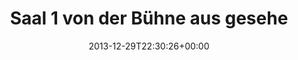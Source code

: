 ---
retweeted: false
source: <a href="http://www.myplume.com/" rel="nofollow">Plume for Android</a>
entities:
  hashtags:
  - text: 30C3
    indices:
    - '58'
    - '63'
  symbols: []
  user_mentions: []
  urls:
  - url: http://t.co/3nxghtoqY1
    expanded_url: http://pbs.twimg.com/media/Bcr6HcNCYAAULAG.jpg
    display_url: pbs.twimg.com/media/Bcr6HcNC…
    indices:
    - '35'
    - '57'
display_text_range:
- '0'
- '64'
favorite_count: '3'
id_str: '417422385395273729'
truncated: false
retweet_count: '5'
id: '417422385395273729'
possibly_sensitive: false
created_at: Sun Dec 29 22:30:26 +0000 2013
favorited: false
full_text: 'Saal 1 von der Bühne aus gesehen –  #30C3 '
lang: de
quote_url: http://pbs.twimg.com/media/Bcr6HcNCYAAULAG.jpg
tags:
- 30C3
- pesos:twitter
date: '2013-12-29T22:30:26+00:00'
src: https://twitter.com/bascht/status/417422385395273729
original_url: https://twitter.com/bascht/status/417422385395273729
type: twitter_tweet
text: 'Saal 1 von der Bühne aus gesehen –  #30C3 '
title: Saal 1 von der Bühne aus gesehe

---